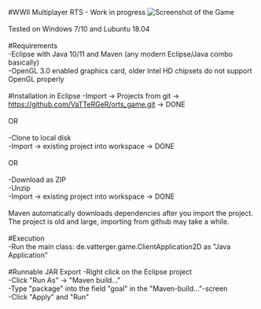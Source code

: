 #WWII Multiplayer RTS - Work in progress
<img src="http://i.imgur.com/eG9LGCF.png" alt="Screenshot of the Game"><br><br>
Tested on Windows 7/10 and Lubuntu 18.04<br><br>
#Requirements<br>
-Eclipse with Java 10/11 and Maven (any modern Eclipse/Java combo basically)<br>
-OpenGL 3.0 enabled graphics card, older Intel HD chipsets do not support OpenGL properly<br><br>
#Installation in Eclipse
-Import -> Projects from git -> https://github.com/VaTTeRGeR/orts_game.git -> DONE<br><br>
OR<br><br>
-Clone to local disk<br>
-Import -> existing project into workspace -> DONE<br><br>
OR<br><br>
-Download as ZIP<br>
-Unzip<br>
-Import -> existing project into workspace -> DONE<br><br>
Maven automatically downloads dependencies after you import the project.<br>
The project is old and large, importing from github may take a while.<br><br>
#Execution<br>
-Run the main class: de.vatterger.game.ClientApplication2D as "Java Application"<br><br>
#Runnable JAR Export
-Right click on the Eclipse project<br>
-Click "Run As" -> "Maven build..."<br>
-Type "package" into the field "goal" in the "Maven-build..."-screen<br>
-Click "Apply" and "Run"
